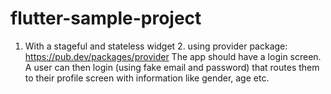 # flutter-sample-project
1. With a stageful and stateless widget 2. using provider package: https://pub.dev/packages/provider  The app should have a login screen. A user can then login (using fake email and password) that routes them to their profile screen with information like gender, age etc.
